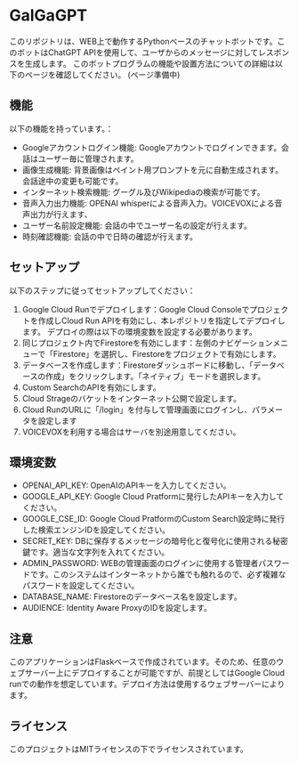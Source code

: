 # GalGaGPT

このリポジトリは、WEB上で動作するPythonベースのチャットボットです。このボットはChatGPT APIを使用して、ユーザからのメッセージに対してレスポンスを生成します。
このボットプログラムの機能や設置方法についての詳細は以下のページを確認してください。
(ページ準備中)

## 機能
以下の機能を持っています。：


- Googleアカウントログイン機能: Googleアカウントでログインできます。会話はユーザー毎に管理されます。 
- 画像生成機能: 背景画像はペイント用プロンプトを元に自動生成されます。会話途中の変更も可能です。
- インターネット検索機能: グーグル及びWikipediaの検索が可能です。
- 音声入力出力機能: OPENAI whisperによる音声入力。VOICEVOXによる音声出力が行えます、
- ユーザー名前設定機能: 会話の中でユーザー名の設定が行えます。
- 時刻確認機能: 会話の中で日時の確認が行えます。

## セットアップ
以下のステップに従ってセットアップしてください：
1. Google Cloud Runでデプロイします：Google Cloud Consoleでプロジェクトを作成しCloud Run APIを有効にし、本レポジトリを指定してデプロイします。 デプロイの際は以下の環境変数を設定する必要があります。
2. 同じプロジェクト内でFirestoreを有効にします：左側のナビゲーションメニューで「Firestore」を選択し、Firestoreをプロジェクトで有効にします。
3. データベースを作成します：Firestoreダッシュボードに移動し、「データベースの作成」をクリックします。「ネイティブ」モードを選択します。
4. Custom SearchのAPIを有効にします。
5. Cloud Strageのバケットをインターネット公開で設定します。
6. Cloud RunのURLに「/login」を付与して管理画面にログインし、パラメータを設定します
7. VOICEVOXを利用する場合はサーバを別途用意してください。

## 環境変数
- OPENAI_API_KEY: OpenAIのAPIキーを入力してください。
- GOOGLE_API_KEY: Google Cloud Pratformに発行したAPIキーを入力してください。
- GOOGLE_CSE_ID: Google Cloud PratformのCustom Search設定時に発行した検索エンジンIDを設定してください。
- SECRET_KEY: DBに保存するメッセージの暗号化と復号化に使用される秘密鍵です。適当な文字列を入れてください。
- ADMIN_PASSWORD: WEBの管理画面のログインに使用する管理者パスワードです。このシステムはインターネットから誰でも触れるので、必ず複雑なパスワードを設定してください。
- DATABASE_NAME: Firestoreのデータベース名を設定します。
- AUDIENCE: Identity Aware ProxyのIDを設定します。

## 注意
このアプリケーションはFlaskベースで作成されています。そのため、任意のウェブサーバー上にデプロイすることが可能ですが、前提としてはGoogle Cloud runでの動作を想定しています。デプロイ方法は使用するウェブサーバーによります。

## ライセンス
このプロジェクトはMITライセンスの下でライセンスされています。


